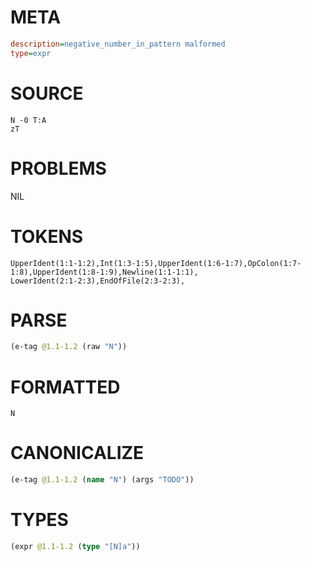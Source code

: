 # META
~~~ini
description=negative_number_in_pattern malformed
type=expr
~~~
# SOURCE
~~~roc
N -0 T:A
zT
~~~
# PROBLEMS
NIL
# TOKENS
~~~zig
UpperIdent(1:1-1:2),Int(1:3-1:5),UpperIdent(1:6-1:7),OpColon(1:7-1:8),UpperIdent(1:8-1:9),Newline(1:1-1:1),
LowerIdent(2:1-2:3),EndOfFile(2:3-2:3),
~~~
# PARSE
~~~clojure
(e-tag @1.1-1.2 (raw "N"))
~~~
# FORMATTED
~~~roc
N
~~~
# CANONICALIZE
~~~clojure
(e-tag @1.1-1.2 (name "N") (args "TODO"))
~~~
# TYPES
~~~clojure
(expr @1.1-1.2 (type "[N]a"))
~~~

